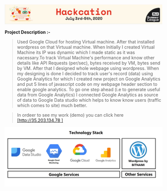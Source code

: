 ![image](https://github.com/sanket9006/Hackcation---MLH/blob/master/Hackation.JPG)

                      
**Project Description :-**
 
> Used Google Cloud for hosting Virtual machine. After that installed wordpress on that Virtuual machine. When Initially I created Virtual Machine its IP was dynamic which I made static as it was nacessary.To track Virtual Machine's performance and know other details like API Requests (per/sec), bytes received by VM, bytes send by VM. After that I designed whole webpage using wordpress. When my designing is done I decided to track user's record (data) using Google Analytics for which I created new project on Google Analytics and put 5 lines of javascript code on my webpage header section to enable google analytics. To go one step ahead (i.e to generate useful data from Google Analytics) I connected Google Analytics as source of data to Google Data studio which helps to know know users (traffic which comes to site) much better.


 > In ordeer to see my work (demo) you can click here [[http://35.203.134.78 ]](http://35.203.134.78/)                              

 
![image](https://github.com/sanket9006/Hackcation---MLH/blob/master/1_bf8nI--JYvVpGY5_MLoXJw%20-%20Copy.jpeg)
